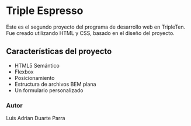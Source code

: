 # Triple Espresso

Este es el segundo proyecto del programa de desarrollo web en TripleTen. Fue creado utilizando HTML y CSS, basado en el diseño del proyecto.

## Características del proyecto

- HTML5 Semántico
- Flexbox
- Posicionamiento
- Estructura de archivos BEM plana
- Un formulario personalizado

### Autor

Luis Adrian Duarte Parra